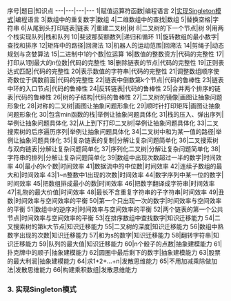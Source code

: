 序号|题目|知识点
---|---|---|---
1|赋值运算符函数|编程语言
2|[实现Singleton模式](#2)|编程语言
3|数组中的重复数字|数组
4|二维数组中的查找|数组
5|替换空格|字符串
6|从尾到头打印链表|链表
7|重建二叉树|树
8|二叉树的下一个节点|树
9|用两个栈实现队列|栈和队列
10|斐波那契额数列|递归和循环
11|旋转数组的最小数字|查找和排序
12|矩阵中的路径|回溯法
13|机器人的运动范围|回溯法
14|剪绳子|动态规划与贪婪算法
15|二进制中1的个数|位运算
16|数值的整数资方|代码的完整性
17|打印从1到最大的n位数|代码的完整性
18|删除链表的节点|代码的完整性
19|正则表达式匹配|代码的完整性
20|表示数值的字符串|代码的完整性
21|调整数组顺序使奇数位于偶数前面|代码的完整性
22|链表中倒数第k个节点|代码的鲁棒性
23|链表中环的入口节点|代码的鲁棒性
24|反转链表|代码的鲁棒性
25|合并两个排序的链表|代码的鲁棒性
26|树的子结构|代码的鲁棒性
27|二叉树的镜像|画图让抽象问题形象化
28|对称的二叉树|画图让抽象问题形象化
29|顺时针打印矩阵|画图让抽象问题形象化
30|包含min函数的栈|举例让抽象问题具体化
31|栈的压入、弹出序列|举例让抽象问题具体化
32|从上到下打印二叉树|举例让抽象问题具体化
33|二叉搜索树的后序遍历序列|举例让抽象问题具体化
34|二叉树中和为某一值的路径|举例让抽象问题具体化
35|复杂链表的复制|分解让复杂问题简单化
36|二叉搜索树与双向链表|分解让复杂问题简单化
37|序列化二叉树|分解让复杂问题简单化
38|字符串的排列|分解让复杂问题简单化
39|数组中出现次数超过一半的数字|时间效率
40|最小的k个数|时间效率
41|数据流中的中位数|时间效率
42|连续子数组的最大和|时间效率
43|1~n整数中1出现的次数|时间效率
44|数字序列中某一位的数字|时间效率
45|把数组排成最小的数|时间效率
46|把数字翻译成字符串|时间效率
47|礼物的最大价值|时间效率
48|最长不含重复字符串的子字符串|时间效率
49|丑数|时间效率与空间效率的平衡
50|第一个只出现一次的数字|时间效率与空间效率的平衡
51|数组中的逆序对|时间效率与空间效率的平衡
52|两个链表的第一个公共节点|时间效率与空间效率的平衡
53|在排序数组中查找数字|知识迁移能力
54|二叉搜索树的第k大节点|知识迁移能力
55|二叉树的深度|知识迁移能力
56|数组中熟数字出现的次数|知识迁移能力
57|和为s的数字|知识迁移能力
58|翻转字符串|知识迁移能力
59|队列的最大值|知识迁移能力
60|n个骰子的点数|抽象建模能力
61|扑克牌中的顺子|抽象建模能力
62|圆圈中最后剩下的数字|抽象建模能力
63|股票的最大利润|抽象建模能力
64|求1+2+...+n|发散思维能力
65|不用加减乘除做加法|发散思维能力
66|构建乘积数组|发散思维能力

<h3 id="2">3. 实现Singleton模式</h3>
